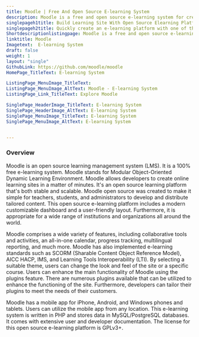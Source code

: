 ```yaml
---
title: Moodle | Free And Open Source E-learning System
description: Moodle is a free and open source e-learning system for creating online learning sites. Easily create courses, deliver to trainees, and track their progress.
singlepageh1title: Build Learning Site With Open Source Elearning Platform
singlepageh2title: Quickly create an e-learning platform with one of the popular Moodle open source system. Create and distribute own courses & training materials to the trainees.
Shortdescriptionlistingpage: Moodle is a free and open source e-learning system. Set up distance learning platform within minutes and start delivering courses to the trainees.
linktitle: Moodle
Imagetext:  E-learning System
draft: false
weight: 1
layout: "single"
GithubLink: https://github.com/moodle/moodle
HomePage_TitleText: E-learning System

ListingPage_MenuImage_TitleText: 
ListingPage_MenuImage_AltText: Moodle - E-learning System
ListingPage_Link_TitleText: Explore Moodle

SinglePage_HeaderImage_TitleText: E-learning System
SinglePage_HeaderImage_AltText: E-learning System
SinglePage_MenuImage_TitleText: E-learning System
SinglePage_MenuImage_AltText: E-learning System


---
```


### **Overview**

Moodle is an open source learning management system (LMS). It is a 100% free e-learning system. Moodle stands for Modular Object-Oriented Dynamic Learning Environment. Moodle allows developers to create online learning sites in a matter of minutes. It's an open source learning platform that's both stable and scalable. Moodle open source was created to make it simple for teachers, students, and administrators to develop and distribute tailored content. This open source e-learning platform includes a modern customizable dashboard and a user-friendly layout. Furthermore, it is appropriate for a wide range of institutions and organizations all around the world.

Moodle comprises a wide variety of features, including collaborative tools and activities, an all-in-one calendar, progress tracking, multilingual reporting, and much more. Moodle has also implemented e-learning standards such as SCORM (Sharable Content Object Reference Model), AICC HACP, IMS, and Learning Tools Interoperability (LTI). By selecting a suitable theme, users can change the look and feel of the site or a specific course. Users can enhance the main functionality of Moodle using the plugins feature. There are numerous plugins available that can be utilized to enhance the functioning of the site. Furthermore, developers can tailor their plugins to meet the needs of their customers.

Moodle has a mobile app for iPhone, Android, and Windows phones and tablets. Users can utilize the mobile app from any location. This e-learning system is written in PHP and stores data in MySQL/PostgreSQL databases. It comes with extensive user and developer documentation. The license for this open source e-learning platform is GPLv3+.